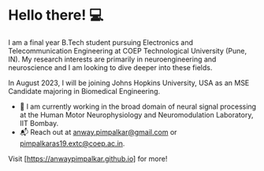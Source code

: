 # Hello there! 💻

I am a final year B.Tech student pursuing Electronics and Telecommunication Engineering at COEP Technological University (Pune, IN). My research interests are primarily in neuroengineering and neuroscience and I am looking to dive deeper into these fields.

In August 2023, I will be joining Johns Hopkins University, USA as an MSE Candidate majoring in Biomedical Engineering.

- 🧠 I am currently working in the broad domain of neural signal processing at the Human Motor Neurophysiology and Neuromodulation Laboratory, IIT Bombay.
- 📬 Reach out at anway.pimpalkar@gmail.com or pimpalkaras19.extc@coep.ac.in.

Visit [https://anwaypimpalkar.github.io] for more!

